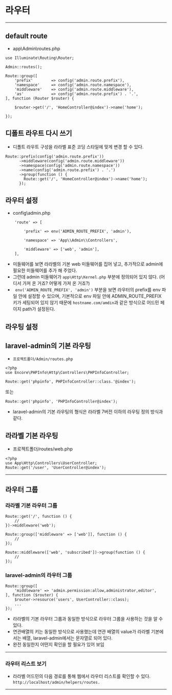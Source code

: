 # 라우터
---
## default route
- app\Admin\routes.php
```
use Illuminate\Routing\Router;

Admin::routes();

Route::group([
    'prefix'        => config('admin.route.prefix'),
    'namespace'     => config('admin.route.namespace'),
    'middleware'    => config('admin.route.middleware'),
    'as'            => config('admin.route.prefix') . '.',
], function (Router $router) {

    $router->get('/', 'HomeController@index')->name('home');

});
```

## 디폴트 라우트 다시 쓰기
- 디폴트 라우트 구성을 라라벨 표준 코딩 스타일에 맞게 변경 할 수 있다.
```
Route::prefix(config('admin.route.prefix'))
      ->middleware(config('admin.route.middleware'))
      ->namespace(config('admin.route.namespace'))
      ->name(config('admin.route.prefix') . '.')
      ->group(function () {
        Route::get('/', 'HomeController@index')->name('home');
      });
```

## 라우터 설정
- config\admin.php
```
    'route' => [

        'prefix' => env('ADMIN_ROUTE_PREFIX', 'admin'),

        'namespace' => 'App\\Admin\\Controllers',

        'middleware' => ['web', 'admin'],
    ],
```
- 미들웨어를 보면 라라벨의 기본 web 미들웨어를 집어 넣고, 추가적으로 admin에 필요한 미들웨어를 추가 해 주었다.
- 그런데 admin 미들웨어가 `app\Http\Kernel.php` 부분에 정의되어 있지 않다. (어디서 가져 온 거죠? 어떻게 가져 온 거죠?)
- ` env('ADMIN_ROUTE_PREFIX', 'admin')` 부분을 보면 라우터의 prefix를 env 파일 안에 설정할 수 있으며, 기본적으로 env 파일 안에 ADMIN_ROUTE_PREFIX 키가 세팅되어 있지 않기 때문에 `hostname.com/amdin`과 같은 방식으로 어드민 페이지 path가 설정된다.



## 라우팅 설정
## laravel-admin의 기본 라우팅
- `프로젝트폴더/Admin/routes.php`
```
<?php
use Encore\PHPInfo\Http\Controllers\PHPInfoController;

Route::get('phpinfo', PHPInfoController::class.'@index');
```
또는
```
Route::get('phpinfo', 'PHPInfoController@index');
```
- laravel-admin의 기본 라우팅의 형식은 라라벨 7버전 이하의 라우팅 정의 방식과 같다.

## 라라벨 기본 라우팅
- 프로젝트폴더/routes/web.php
```
<?php
use App\Http\Controllers\UserController;
Route::get('/user', 'UserController@index');
```

---

## 라우터 그룹
### 라라벨 기본 라우터 그룹
```
Route::get('/', function () {
    //
})->middleware('web');

Route::group(['middleware' => ['web']], function () {
    //
});

Route::middleware(['web', 'subscribed'])->group(function () {
    //
});
```

### laravel-admin의 라우터 그룹
```
Route::group([
    'middleware' => 'admin.permission:allow,administrator,editor',
], function ($router) {
    $router->resource('users', UserController::class);
    ...
});
```
- 라라벨의 기본 라우터 그룹과 동일한 방식으로 라우터 그룹을 사용하는 것을 알 수 있다.
- 연관배열의 키는 동일한 방식으로 사용했는데 연관 배열의 value가 라라벨 기본에서는 배열, laravel-admin에서는 문자열로 되어 있다.
- 완전 동일한지 어떤지 확인을 할 필요가 있어 보임

---

### 라우터 리스트 보기
- 라라벨 어드민의 다음 경로를 통해 웹에서 라우터 리스트를 확인할 수 있다. `http://localhost/admin/helpers/routes.`

---

